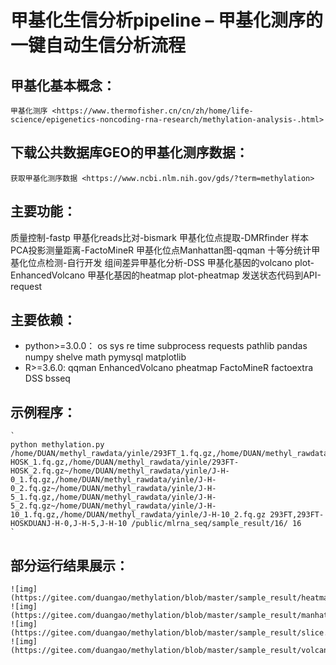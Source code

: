 甲基化生信分析pipeline – 甲基化测序的一键自动生信分析流程
=======================================
## 甲基化基本概念：
`甲基化测序 <https://www.thermofisher.cn/cn/zh/home/life-science/epigenetics-noncoding-rna-research/methylation-analysis-.html>`
## 下载公共数据库GEO的甲基化测序数据：
`获取甲基化测序数据 <https://www.ncbi.nlm.nih.gov/gds/?term=methylation>`
## 主要功能：
质量控制-fastp
甲基化reads比对-bismark
甲基化位点提取-DMRfinder
样本PCA投影测量距离-FactoMineR
甲基化位点Manhattan图-qqman
十等分统计甲基化位点检测-自行开发
组间差异甲基化分析-DSS
甲基化基因的volcano plot-EnhancedVolcano
甲基化基因的heatmap plot-pheatmap
发送状态代码到API-request
## 主要依赖：
- python>=3.0.0：
    os
    sys
    re
    time
    subprocess
    requests
    pathlib
    pandas
    numpy
    shelve
    math
    pymysql
    matplotlib
- R>=3.6.0:
    qqman
    EnhancedVolcano
    pheatmap
    FactoMineR
    factoextra
    DSS
    bsseq
## 示例程序：
    `
    python methylation.py /home/DUAN/methyl_rawdata/yinle/293FT_1.fq.gz,/home/DUAN/methyl_rawdata/yinle/293FT_2.fq.gz~/home/DUAN/methyl_rawdata/yinle/293FT-HOSK_1.fq.gz,/home/DUAN/methyl_rawdata/yinle/293FT-HOSK_2.fq.gz~/home/DUAN/methyl_rawdata/yinle/J-H-0_1.fq.gz,/home/DUAN/methyl_rawdata/yinle/J-H-0_2.fq.gz~/home/DUAN/methyl_rawdata/yinle/J-H-5_1.fq.gz,/home/DUAN/methyl_rawdata/yinle/J-H-5_2.fq.gz~/home/DUAN/methyl_rawdata/yinle/J-H-10_1.fq.gz,/home/DUAN/methyl_rawdata/yinle/J-H-10_2.fq.gz 293FT,293FT-HOSKDUANJ-H-0,J-H-5,J-H-10 /public/mlrna_seq/sample_result/16/ 16
    `
## 部分运行结果展示：
    ![img](https://gitee.com/duangao/methylation/blob/master/sample_result/heatmap.png)
    ![img](https://gitee.com/duangao/methylation/blob/master/sample_result/manhattan.png)
    ![img](https://gitee.com/duangao/methylation/blob/master/sample_result/slice.png)
    ![img](https://gitee.com/duangao/methylation/blob/master/sample_result/volcano.png)

    
    
    


